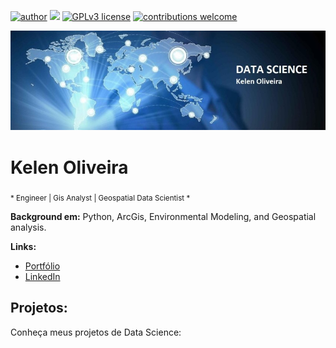 [![author](https://img.shields.io/badge/Author-kelenoliveira-red.svg)](https://github.com/kelen-oliveira/Data-Science) [![](https://img.shields.io/badge/Python-3.7+-blue.svg)](https://www.python.org/downloads/release/python-365/) [![GPLv3 license](https://img.shields.io/badge/License-GPLv3-blue.svg)](http://perso.crans.org/besson/LICENSE.html) [![contributions welcome](https://img.shields.io/badge/Contributions-welcome-brightgreen.svg?style=flat)](https://github.com/kelen-oliveira/Data-Science/issues)

<p align="center">
  <img src="Data_Science_Kelen.jpg" >
</p>

# Kelen Oliveira
<sub>* Engineer | Gis Analyst | Geospatial Data Scientist *

**Background em:** Python, ArcGis, Environmental Modeling, and Geospatial analysis.

**Links:**
* [Portfólio](https://github.com/kelen-oliveira/Data-Science)
* [LinkedIn](https://www.linkedin.com/in/kelen-oliveira/)

## Projetos:
Conheça meus projetos de Data Science:
